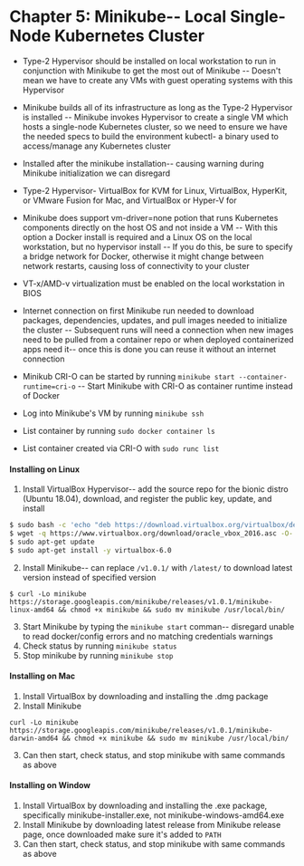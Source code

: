 # Chapter 5: Minikube-- Local Single-Node Kubernetes Cluster
- Type-2 Hypervisor should be installed on local workstation to run in conjunction with Minikube to get the most out of Minikube
-- Doesn't mean we have to create any VMs with guest operating systems with this Hypervisor
- Minikube builds all of its infrastructure as long as the Type-2 Hypervisor is installed
-- Minikube invokes Hypervisor to create a single VM which hosts a single-node Kubernetes cluster, so we need to ensure we have the needed specs to build the environment
kubectl- a binary used to access/manage any Kubernetes cluster
- Installed after the minikube installation-- causing warning during Minikube initialization we can disregard
- Type-2 Hypervisor- VirtualBox for KVM for Linux, VirtualBox, HyperKit, or VMware Fusion for Mac, and VirtualBox or Hyper-V for 
- Minikube does support vm-driver=none potion that runs Kubernetes components directly on the host OS and not inside a VM
-- With this option a Docker install is required and a Linux OS on the local workstation, but no hypervisor install
-- If you do this, be sure to specify a bridge network for Docker, otherwise it might change between network restarts, causing loss of connectivity to your cluster
- VT-x/AMD-v virtualization must be enabled on the local workstation in BIOS
- Internet connection on first Minikube run needed to download packages, dependencies, updates, and pull images needed to initialize the cluster
-- Subsequent runs will need a connection when new images need to be pulled from a container repo or when deployed containerized apps need it-- once this is done you can reuse it without an internet connection

- Minikub CRI-O can be started by running `minikube start --container-runtime=cri-o`
-- Start Minikube with CRI-O as container runtime instead of Docker 
- Log into Minikube's VM by running `minikube ssh`
- List container by running `sudo docker container ls`
- List container created via CRI-O with `sudo runc list`

#### Installing on Linux
1. Install VirtualBox Hypervisor-- add the source repo for the bionic distro (Ubuntu 18.04), download, and register the public key, update, and install
```bash
$ sudo bash -c 'echo "deb https://download.virtualbox.org/virtualbox/debian bionic contrib" >> /etc/apt/sources.list'
$ wget -q https://www.virtualbox.org/download/oracle_vbox_2016.asc -O- | sudo apt-key add -
$ sudo apt-get update
$ sudo apt-get install -y virtualbox-6.0
```
2. Install Minikube-- can replace `/v1.0.1/` with `/latest/` to download latest version instead of specified version
```
$ curl -Lo minikube https://storage.googleapis.com/minikube/releases/v1.0.1/minikube-linux-amd64 && chmod +x minikube && sudo mv minikube /usr/local/bin/
```
3. Start Minikube by typing the `minikube start` comman-- disregard unable to read docker/config errors and no matching credentials warnings
4. Check status by running `minikube status`
5. Stop minikube by running `minikube stop`


#### Installing on Mac
1. Install VirtualBox by downloading and installing the .dmg package
2. Install Minikube
```
curl -Lo minikube https://storage.googleapis.com/minikube/releases/v1.0.1/minikube-darwin-amd64 && chmod +x minikube && sudo mv minikube /usr/local/bin/
```
3. Can then start, check status, and stop minikube with same commands as above


#### Installing on Window
1. Install VirtualBox by downloading and installing the .exe package, specifically minikube-installer.exe, not minikube-windows-amd64.exe
2. Install Minikube by downloading latest release from Minikube release page, once downloaded make sure it's added to `PATH`
3. Can then start, check status, and stop minikube with same commands as above
